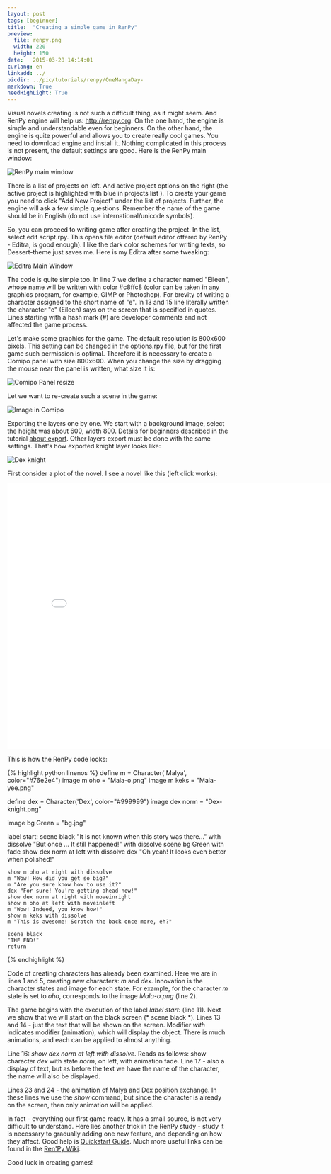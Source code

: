 ```yaml
---
layout: post
tags: [beginner]
title:  "Creating a simple game in RenPy"
preview: 
  file: renpy.png
  width: 220
  height: 150
date:   2015-03-28 14:14:01
curlang: en
linkadd: ../
picdir: ../pic/tutorials/renpy/OneMangaDay-
markdown: True
needHighLight: True
---
```


Visual novels creating is not such a difficult thing, as it might seem. And RenPy engine will help us: <a href="http://renpy.org/" target="_blank">http://renpy.org</a>. On the one hand, the engine is simple and understandable even for beginners. On the other hand, the engine is quite powerful and allows you to create really cool games. You need to download engine and install it. Nothing complicated in this process is not present, the default settings are good. Here is the RenPy main window:

<img src="{{ page.picdir }}RenPy-main-en.png" alt="RenPy main window" class="imgshad" />

There is a list of projects on left. And active project options on the right (the active project is highlighted with blue in projects list ). To create your game you need to click "Add New Project" under the list of projects. Further, the engine will ask a few simple questions. Remember the name of the game should be in English (do not use international/unicode symbols).

So, you can proceed to writing game after creating the project. In the list, select edit script.rpy. This opens file editor (default editor offered by RenPy - Editra, is good enough). I like the dark color schemes for writing texts, so Dessert-theme just saves me. Here is my Editra after some tweaking:

<img src="{{ page.picdir }}Editra-start-en.png" alt="Editra Main Window" class="imgshad" />

The code is quite simple too. In line 7 we define a character named "Eileen", whose name will be written with color #c8ffc8 (color can be taken in any graphics program, for example, GIMP or Photoshop). For brevity of writing a character assigned to the short name of "e". In 13 and 15 line literally written the character "e" (Eileen) says on the screen that is specified in quotes. Lines starting with a hash mark (#) are developer comments and not affected the game process.

Let's make some graphics for the game. The default resolution is 800x600 pixels. This setting can be changed in the options.rpy file, but for the first game such permission is optimal. Therefore it is necessary to create a Comipo panel with size 800x600. When you change the size by dragging the mouse near the panel is written, what size it is:

<img src="{{ page.picdir }}Comipo-panel-resize.png" alt="Comipo Panel resize" class="imgshad" />

Let  we want to re-create such a scene in the game:

<img src="{{ page.picdir }}Comipo-image.png" alt="Image in Comipo" class="imgshad" />

Exporting the layers one by one. We start with a background image, select the height was about 600, width 800. Details for beginners described in the tutorial [about export](comipo-basics-exporting.html). Other layers export must be done with the same settings. That's how exported knight layer looks like:

<img src="{{ page.picdir }}Dex-knight.png" alt="Dex knight" class="flag">

First consider a plot of the novel. I see a novel like this (left click works):

<p class="centered">
	<iframe src="{{ page.picdir }}ScratchMalvinaEn/index.html" frameborder="0" scrolling="no" width="800" height="600" id="novell"></iframe>
</p>

This is how the RenPy code looks:

{% highlight python linenos %}
define m = Character('Malya', color="#76e2e4")
image m oho = "Mala-o.png"
image m keks = "Mala-yee.png"

define dex = Character('Dex', color="#999999")
image dex norm = "Dex-knight.png"

image bg Green = "bg.jpg"


label start:
    scene black
    "It is not known when this story was there..." with dissolve
    "But once ... It still happened!" with dissolve
    scene bg Green with fade
    show dex norm at left with dissolve
    dex "Oh yeah! It looks even better when polished!"
    
    show m oho at right with dissolve
    m "Wow! How did you get so big?"
    m "Are you sure know how to use it?"
    dex "For sure! You're getting ahead now!"
    show dex norm at right with moveinright
    show m oho at left with moveinleft
    m "Wow! Indeed, you know how!"
    show m keks with dissolve
    m "This is awesome! Scratch the back once more, eh?"
    
    scene black
    "THE END!"
    return
{% endhighlight %}

Code of creating characters has already been examined. Here we are in lines 1 and 5, creating new characters: *m* and *dex*. Innovation is the character states and image for each state. For example, for the character *m* state is set to *oho*, corresponds to the image *Mala-o.png* (line 2).

The game begins with the execution of the label *label start:* (line 11). Next we show that we will start on the black screen (* scene black *). Lines 13 and 14 - just the text that will be shown on the screen. Modifier *with* indicates modifier (animation), which will display the object. There is much animations, and each can be applied to almost anything.

Line 16: *show dex norm at left with dissolve*. Reads as follows: show character *dex* with state *norm*, on left, with animation fade. Line 17 - also a display of text, but as before the text we have the name of the character, the name will also be displayed.

Lines 23 and 24 - the animation of Malya and Dex position exchange. In these lines we use the *show* command, but since the character is already on the screen, then only animation will be applied.

In fact - everything our first game ready. It has a small source, is not very difficult to understand. Here lies another trick in the RenPy study - study it is necessary to gradually adding one new feature, and depending on how they affect. Good help is <a href="http://www.renpy.org/doc/html/quickstart.html" target = "_ blank">Quickstart Guide</a>. Much more useful links can be found in the <a href="http://www.renpy.org/wiki/renpy/Wiki_Home_Page" target="_blank">Ren'Py Wiki</a>.

Good luck in creating games!
